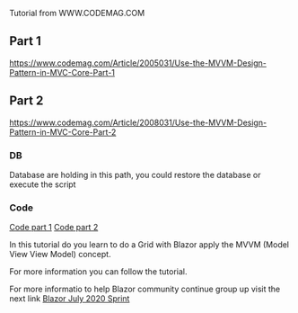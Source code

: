 Tutorial from WWW.CODEMAG.COM

## Part 1
https://www.codemag.com/Article/2005031/Use-the-MVVM-Design-Pattern-in-MVC-Core-Part-1

## Part 2
https://www.codemag.com/Article/2008031/Use-the-MVVM-Design-Pattern-in-MVC-Core-Part-2

### DB
Database are holding in this path, you could restore the database or execute the script

### Code
[Code part 1](https://github.com/PaulDSheriff/Articles-CodeMagazine/blob/master/2020-03-Code_Magazine-MVVM-MVC-Core-Part1.zip)
[Code part 2](https://github.com/PaulDSheriff/Articles-CodeMagazine/blob/master/2020-05-Code_Magazine-MVVM-MVC-Core-Part2.zip)

In this tutorial do you learn to do a Grid with Blazor apply the MVVM (Model View View Model) concept.

For more information you can follow the tutorial. 

For more informatio to help Blazor community continue group up visit the next link
[Blazor July 2020 Sprint](https://github.com/dotnet/aspnetcore/wiki/Blazor-July-2020-Sprint)

